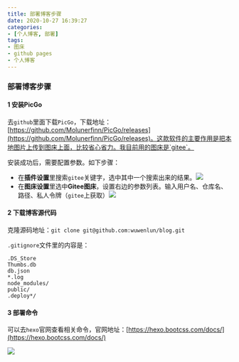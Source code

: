 ```yaml
---
title: 部署博客步骤
date: 2020-10-27 16:39:27
categories:
- [个人博客, 部署]
tags: 
- 图床
- github pages
- 个人博客
---
```


### 部署博客步骤

#### 1 安装PicGo

去`github`里面下载`PicGo`，下载地址：[https://github.com/Molunerfinn/PicGo/releases](https://github.com/Molunerfinn/PicGo/releases)。这款软件的主要作用是把本地图片上传到图床上面，比较省心省力。我目前用的图床是`gitee`。

<!-- more -->

安装成功后，需要配置参数。如下步骤：

* 在**插件设置**里搜索`gitee`关键字，选中其中一个搜索出来的结果。![](https://gitee.com/wuwenlun/img-bed/raw/master/img/20201027162831.png)
* 在**图床设置**里选中**Gitee图床**，设置右边的参数列表。输入用户名、仓库名、路径、私人令牌（`gitee`上获取）![](https://gitee.com/wuwenlun/img-bed/raw/master/img/20201027163710.png)

#### 2 下载博客源代码

克隆源码地址：`git clone git@github.com:wuwenlun/blog.git`

`.gitignore`文件里的内容是：

```text
.DS_Store
Thumbs.db
db.json
*.log
node_modules/
public/
.deploy*/
```



#### 3 部署命令

可以去`hexo`官网查看相关命令，官网地址：[https://hexo.bootcss.com/docs/](https://hexo.bootcss.com/docs/)

![](https://gitee.com/wuwenlun/img-bed/raw/master/img/20201027171340.png)